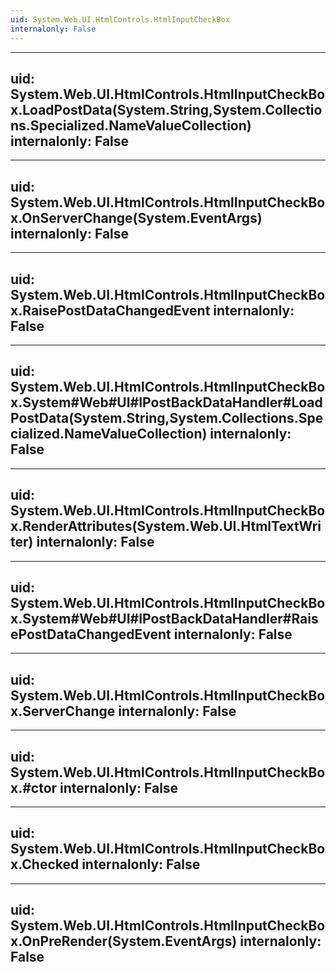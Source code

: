 ```yaml
---
uid: System.Web.UI.HtmlControls.HtmlInputCheckBox
internalonly: False
---
```


---
uid: System.Web.UI.HtmlControls.HtmlInputCheckBox.LoadPostData(System.String,System.Collections.Specialized.NameValueCollection)
internalonly: False
---

---
uid: System.Web.UI.HtmlControls.HtmlInputCheckBox.OnServerChange(System.EventArgs)
internalonly: False
---

---
uid: System.Web.UI.HtmlControls.HtmlInputCheckBox.RaisePostDataChangedEvent
internalonly: False
---

---
uid: System.Web.UI.HtmlControls.HtmlInputCheckBox.System#Web#UI#IPostBackDataHandler#LoadPostData(System.String,System.Collections.Specialized.NameValueCollection)
internalonly: False
---

---
uid: System.Web.UI.HtmlControls.HtmlInputCheckBox.RenderAttributes(System.Web.UI.HtmlTextWriter)
internalonly: False
---

---
uid: System.Web.UI.HtmlControls.HtmlInputCheckBox.System#Web#UI#IPostBackDataHandler#RaisePostDataChangedEvent
internalonly: False
---

---
uid: System.Web.UI.HtmlControls.HtmlInputCheckBox.ServerChange
internalonly: False
---

---
uid: System.Web.UI.HtmlControls.HtmlInputCheckBox.#ctor
internalonly: False
---

---
uid: System.Web.UI.HtmlControls.HtmlInputCheckBox.Checked
internalonly: False
---

---
uid: System.Web.UI.HtmlControls.HtmlInputCheckBox.OnPreRender(System.EventArgs)
internalonly: False
---
